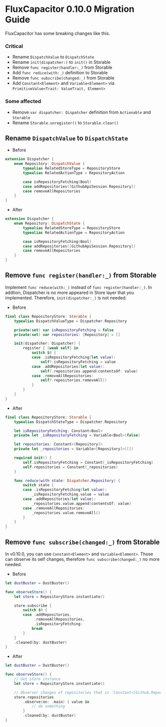 # FluxCapacitor 0.10.0 Migration Guide

FluxCapacitor has some breaking changes like this.

### Critical

- Rename `DispatchValue` to `DispatchState`
- Rename `init(dispatcher:)` to `init()` in Storable
- Remove `func register(handler:_)` from Storable
- Add `func redice(with:_)` definition to Storable
- Remove `func subscribe(changed:_)` from Storable
- Add `Constant<Element>` and `Variable<Element>` via `PrimitiveValue<Trait: ValueTrait, Element>`

### Some affected

- Remove `var dispatcher: Dispatcher` definition from `Actionable` and `Storable`
- Rename `Storable.unregister()` to `Storable.clear()`

## Rename `DispatchValue` to `DispatchState`

- Before

```swift
extension Dispatcher {
    enum Repository: DispatchValue {
        typealias RelatedStoreType = RepositoryStore
        typealias RelatedActionType = RepositoryAction

        case isRepositoryFetching(Bool)
        case addRepositories([GithubApiSession.Repository])
        case removeAllRepositories
    }
}
```

- After

```swift
extension Dispatcher {
    enum Repository: DispatchState {
        typealias RelatedStoreType = RepositoryStore
        typealias RelatedActionType = RepositoryAction

        case isRepositoryFetching(Bool)
        case addRepositories([GithubApiSession.Repository])
        case removeAllRepositories
    }
}
```

## Remove `func register(handler:_)` from Storable

Implement `func reduce(with:_)` instead of `func register(handler:_)`.
In addtion, Dispatcher is no more appeared in Store layer that you implemented.
Therefore, `init(dispatcher:_)` is not needed.

- Before

```swift
final class RepositoryStore: Storable {
    typealias DispatchValueType = Dispatcher.Repository

    private(set) var isRepositoryFetching = false
    private(set) var repositories: [Repository] = []

    init(dispatcher: Dispatcher) {
        register { [weak self] in
            switch $0 {
            case .isRepositoryFetching(let value):
                self?.isRepositoryFetching = value
            case .addRepositories(let value):
                self?.repositories.append(contentsOf: value)
            case .removeAllRepositories:
                self?.repositories.removeAll()
            }
        }
    }
}
```

- After

```swift
final class RepositoryStore: Storable {
    typealias DispatchStateType = Dispatcher.Repository

    let isRepositoryFetching: Constant<Bool>
    private let _isRepositoryFetching = Variable<Bool>(false)

    let repositories: Constant<[Repository]>
    private let _repositories = Variable<[Repository]>([])

    required init() {
        self.isRepositoryFetching = Constant(_isRepositoryFetching)
        self.repositories = Constant(_repositories)
    }

    func reduce(with state: Dispatcher.Repository) {
        switch state {
        case .isRepositoryFetching(let value):
            _isRepositoryFetching.value = value
        case .addRepositories(let value):
            _repositories.value.append(contentsOf: value)
        case .removeAllRepositories:
            _repositories.value.removeAll()
        }
    }
}
```

## Remove `func subscribe(changed:_)` from Storable

In v0.10.0, you can use `Constant<Element>` and `Variable<Element>`. Those can observe its self changes, therefore `func subscribe(changed:_)` no more needed.

- Before

```swift
let dustBuster = DustBuster()

func observeStore() {
    let store = RepositoryStore.instantiate()

    store.subscribe {
        switch $0 {
        case .addRepositories,
             .removeAllRepositories,
             .isRepositoryFetching:
            break
        }
    }
    .cleaned(by: dustBuster)
}
```

- After

```swift
let dustBuster = DustBuster()

func observeStore() {
    // Get store instance
    let store = RepositoryStore.instantiate()

    // Observer changes of repositories that is `Constant<[Github.Repository]>`.
    store.repositories
        .observe(on: .main) { value in
            // do something
        }
        .cleaned(by: dustBuster)
}
```
